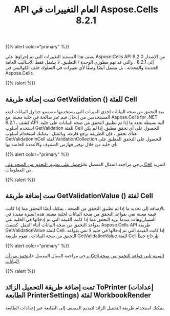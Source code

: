 ﻿---
title: API العام التغييرات في Aspose.Cells 8.2.1
type: docs
weight: 80
url: /ar/net/public-api-changes-in-aspose-cells-8-2-1/
---
{{% alert color="primary" %}} 

يصف هذا المستند التغييرات التي تم إجراؤها على Aspose.Cells API من الإصدار 8.2.0 إلى 8.2.1 ، والتي قد تهم مطوري الوحدة / التطبيق. لا يشمل فقط الأساليب العامة الجديدة والمحدثة ، بل يشمل أيضًا وصفًا لأي تغييرات في السلوك خلف الكواليس في Aspose.Cells.

{{% /alert %}} 
## **تمت إضافة طريقة GetValidation () للفئة Cell**
يعد التحقق من صحة البيانات إحدى الميزات التي يستخدمها مصممو جداول البيانات لمنع المستخدمين من إدخال قيم غير صالحة في خلية معينة. مع Aspose.Cells for .NET 8.2.1 ، كشف API آلية بسيطة تحدد ما إذا تم تطبيق التحقق من صحة البيانات على خلية. استخدم أسلوب GetValidation للفئة Cell للحصول على أي تحقق مطبق. إذا لم يكن هناك تحقق ، فإن الطريقة ترجع فارغة. وبالمثل ، يمكنك استخدام أسلوب GetValidationInCell لفئة ValidationCollection للحصول على التحقق المطبق على أي خلية من خلال توفير فهارس الصفوف والأعمدة الخاصة بها.

{{% alert color="primary" %}} 

 يرجى مراجعة المقال المفصل على[احصل على تطبيق التحقق من الصحة على Cell](/cells/ar/net/get-validation-applied-on-a-cell/) للمزيد من المعلومات.

{{% /alert %}}
## **تمت إضافة طريقة GetValidationValue () لفئة Cell**
بالإضافة إلى تحديد ما إذا تم تطبيق التحقق من الصحة ، يمكنك أيضًا التحقق مما إذا كانت قيمة معينة تفي بقواعد التحقق من صحة البيانات لخلية معينة. هذه الميزة مفيدة في السيناريوهات عندما تريد التحقق مما إذا كانت القيمة التي تم إدخالها في الخلية تفي بقواعد التحقق من صحة البيانات أثناء التنقل. كشفت Aspose.Cells API طريقة GetValidationValue للفئة Cell. إذا كانت القيمة التي تم إدخالها في خلية لا تفي بقواعد التحقق من صحة البيانات ، تقوم طريقة GetValidationValue للفئة Cell بإرجاع خطأ.

{{% alert color="primary" %}} 

 يرجى مراجعة المقال المفصل على[تحقق من أن Cell القيمة تلبي قواعد التحقق من صحة البيانات](/cells/ar/net/verify-that-cell-value-satisfies-data-validation-rules/).

{{% /alert %}}
## **تمت إضافة طريقة التحميل الزائد ToPrinter (إعدادات الطابعة PrinterSettings) لفئة WorkbookRender**
يمكنك استخدام طريقة التحميل الزائد لتقديم المصنف إلى الطابعة عبر إعدادات الطابعة.
